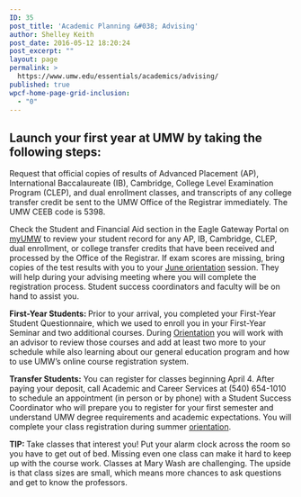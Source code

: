 ```yaml
---
ID: 35
post_title: 'Academic Planning &#038; Advising'
author: Shelley Keith
post_date: 2016-05-12 18:20:24
post_excerpt: ""
layout: page
permalink: >
  https://www.umw.edu/essentials/academics/advising/
published: true
wpcf-home-page-grid-inclusion:
  - "0"
---
```

<h2>Launch your first year at UMW by taking the following steps:</h2>
Request that official copies of results of Advanced Placement (AP), International Baccalaureate (IB), Cambridge, College Level Examination Program (CLEP), and dual enrollment classes, and transcripts of any college transfer credit be sent to the UMW Office of the Registrar immediately. The UMW CEEB code is 5398.

Check the Student and Financial Aid section in the Eagle Gateway Portal on <a href="https://auth.umw.edu/authenticationendpoint/login.do?commonAuthCallerPath=%252Fcas%252Flogin&amp;forceAuth=false&amp;passiveAuth=false&amp;relyingParty=Orgsync&amp;tenantDomain=carbon.super&amp;type=cassso&amp;sessionDataKey=4ff91bc1-432b-46bf-b2b3-3dc1fc36cbc6&amp;relyingParty=Orgsync&amp;type=cassso&amp;sp=default&amp;isSaaSApp=true&amp;authenticators=BasicAuthenticator:LOCAL">myUMW</a> to review your student record for any AP, IB, Cambridge, CLEP, dual enrollment, or college transfer credits that have been received and processed by the Office of the Registrar. If exam scores are missing, bring copies of the test results with you to your <a href="http://orientation.umw.edu/">June orientation</a> session. They will help during your advising meeting where you will complete the registration process. Student success coordinators and faculty will be on hand to assist you.

<strong>First-Year Students: </strong>Prior to your arrival, you completed your First-Year Student Questionnaire, which we used to enroll you in your First-Year Seminar and two additional courses. During <a href="http://orientation.umw.edu/">Orientation</a> you will work with an advisor to review those courses and add at least two more to your schedule while also learning about our general education program and how to use UMW’s online course registration system.

<strong>Transfer Students:</strong> You can register for classes beginning April 4. After paying your deposit, call Academic and Career Services at (540) 654-1010 to schedule an appointment (in person or by phone) with a Student Success Coordinator who will prepare you to register for your first semester and understand UMW degree requirements and academic expectations. You will complete your class registration during summer <a href="http://orientation.umw.edu/">orientation</a>.

<strong>TIP: </strong>Take classes that interest you! Put your alarm clock across the room so you have to get out of bed. Missing even one class can make it hard to keep up with the course work. Classes at Mary Wash are challenging. The upside is that class sizes are small, which means more chances to ask questions and get to know the professors.